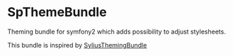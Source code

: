SpThemeBundle
=============

Theming bundle for symfony2 which adds possibility to adjust stylesheets.

This bundle is inspired by [SyliusThemingBundle](https://github.com/Sylius/SyliusThemingBundle)

